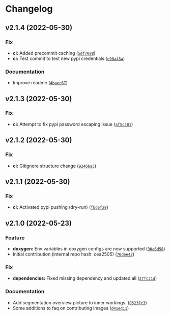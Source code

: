 <!--
=====================================================================================
 C O P Y R I G H T
-------------------------------------------------------------------------------------
 Copyright (c) 2022 by Robert Bosch GmbH. All rights reserved.

 Author(s):
 - Markus Braun, :em engineering methods AG (contracted by Robert Bosch GmbH)
=====================================================================================
-->

# Changelog

<!--next-version-placeholder-->

## v2.1.4 (2022-05-30)
### Fix
* **ci:** Added precommit caching ([`5df7088`](https://github.com/boschglobal/doxysphinx/commit/5df70887f6b7dc5e3125c74e0be43d09f152a0c2))
* **ci:** Test commit to test new pypi credentials ([`c98a45a`](https://github.com/boschglobal/doxysphinx/commit/c98a45a7eab2e15a234f194235852dcd97bc7fa2))

### Documentation
* Improve readme ([`4baec67`](https://github.com/boschglobal/doxysphinx/commit/4baec6778148f162640f5b6519a1d87240276368))

## v2.1.3 (2022-05-30)
### Fix
* **ci:** Attempt to fix pypi password escaping issue ([`af5c481`](https://github.com/boschglobal/doxysphinx/commit/af5c481f464697fdaebaef3ba7a64800b58f846c))

## v2.1.2 (2022-05-30)
### Fix
* **ci:** Gitignore structure change ([`92466a3`](https://github.com/boschglobal/doxysphinx/commit/92466a3bd3231f1074408ca5786e056ba6858b8c))

## v2.1.1 (2022-05-30)
### Fix
* **ci:** Activated pypi pushing (dry-run) ([`fbd6fa8`](https://github.com/boschglobal/doxysphinx/commit/fbd6fa812fdfb4c68f87916f1202ea69222d759c))

## v2.1.0 (2022-05-23)
### Feature
* **doxygen:** Env variables in doxygen configs are now supported ([`30a6d58`](https://github.com/boschglobal/doxysphinx/commit/30a6d5869b195ef36df80a1af4dec8e2e0bef530))
* Initial contribution (internal repo hash: cea2505) ([`76dee42`](https://github.com/boschglobal/doxysphinx/commit/76dee4240394d23bf48fe5bba0bebf2f3902104c))

### Fix
* **dependencies:** Fixed missing dependency and updated all ([`27fc21d`](https://github.com/boschglobal/doxysphinx/commit/27fc21d5ef3bb6eadfc600af59d390562f4635e5))

### Documentation
* Add segmentation overview picture to inner workings. ([`05237c3`](https://github.com/boschglobal/doxysphinx/commit/05237c316f402c50c3561cac6948b66a3e046536))
* Some additions to faq on contributing images ([`d41ed11`](https://github.com/boschglobal/doxysphinx/commit/d41ed119d6115d87ec1615932b56bfe5f607671b))
